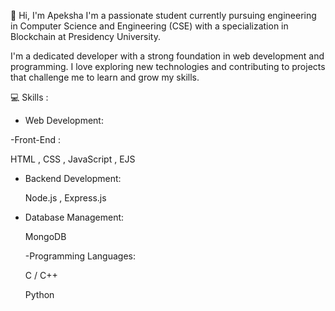 👋 Hi, I'm Apeksha
I'm a passionate student currently pursuing engineering in Computer Science and Engineering (CSE) with a specialization in Blockchain at Presidency University.

I'm a dedicated developer with a strong foundation in web development and programming. I love exploring new technologies and contributing to projects that challenge me to learn and grow my skills.

💻 Skills :

- Web Development:
  
 -Front-End :
  
   HTML ,
   CSS ,
   JavaScript ,
   EJS

- Backend Development: 
 
   Node.js ,
   Express.js

- Database Management:
  
   MongoDB

  -Programming Languages:

   C / C++
  
   Python
<!---
Apekshakv/I'm Apeksha, a passionate student .Currently pursuing engineering at Presidency Uiversity
--->
